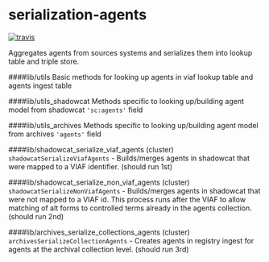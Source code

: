 # serialization-agents
[![travis](https://travis-ci.org/nypl-registry/serialization-agents.svg)](https://travis-ci.org/nypl-registry/serialization-agents/)

Aggregates agents from sources systems and serializes them into lookup table and triple store.



####lib/utils
Basic methods for looking up agents in viaf lookup table and agents ingest table

####lib/utils_shadowcat
Methods specific to looking up/building agent model from shadowcat `'sc:agents'` field

####lib/utils_archives
Methods specific to looking up/building agent model from archives `'agents'` field


####lib/shadowcat_serialize_viaf_agents (cluster)
`shadowcatSerializeViafAgents` - Builds/merges agents in shadowcat that were mapped to a VIAF identifier.	(should run 1st)

####lib/shadowcat_serialize_non_viaf_agents (cluster)
`shadowcatSerializeNonViafAgents` - Builds/merges agents in shadowcat that were not mapped to a VIAF id. This process runs after the VIAF to allow matching of alt forms to controlled terms already in the agents collection. (should run 2nd)

####lib/archives_serialize_collections_agents (cluster)
`archivesSerializeCollectionAgents` - Creates agents in registry ingest for agents at the archival collection level. (should run 3rd)